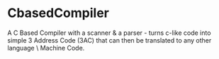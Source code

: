 # CbasedCompiler
A C Based Compiler with a scanner &amp; a parser - turns c-like code into simple 3 Address Code (3AC) that can then be translated to any other language \ Machine Code.
